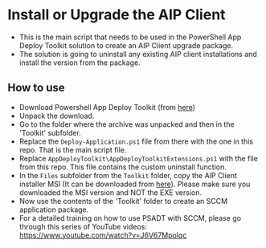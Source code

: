 # Install or Upgrade the AIP Client
* This is the main script that needs to be used in the PowerShell App Deploy Toolkit solution to create an AIP Client upgrade package.
* The solution is going to uninstall any existing AIP client installations and install the version from the package.
## How to use
* Download Powershell App Deploy Toolkit (from [here](https://github.com/andreiv3103/Misc/blob/2ff649a481a61d4b03d945e94514a68b7983ab82/App%20Management%20Scripts/Other/Uninstall%20AIP%20Client/Uninstall%20AIP%20Client.ps1))
* Unpack the download.
* Go to the folder where the archive was unpacked and then in the 'Toolkit' subfolder.
* Replace the `Deploy-Application.ps1` file from there with the one in this repo. That is the main script file.
* Replace `AppDeployToolkit\AppDeployToolkitExtensions.ps1` with the file from this repo. This file contains the custom uninstall function.
* In the `Files` subfolder from the `Toolkit` folder, copy the AIP Client installer MSI (It can be downloaded from [here](https://www.microsoft.com/en-us/download/details.aspx?id=53018)). Please make sure you downloaded the MSI version and NOT the EXE version.
* Now use the contents of the 'Toolkit' folder to create an SCCM application package.
* For a detailed training on how to use PSADT with SCCM, please go through this series of YouTube videos: https://www.youtube.com/watch?v=J6V67Mpolqc